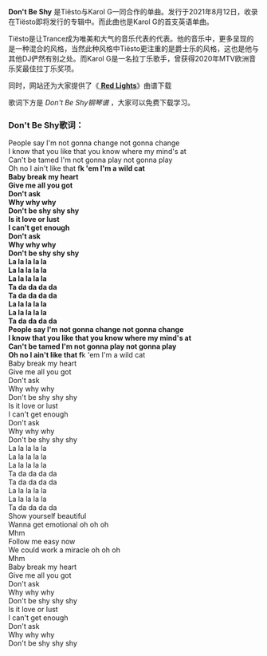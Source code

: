 

**Don't Be Shy** 是Tiësto与Karol
G一同合作的单曲。发行于2021年8月12日，收录在Tiësto即将发行的专辑中。而此曲也是Karol G的首支英语单曲。

Tiësto是让Trance成为唯美和大气的音乐代表的代表。他的音乐中，更多呈现的是一种混合的风格，当然此种风格中Tiësto更注重的是爵士乐的风格，这也是他与其他DJ俨然有别之处。而Karol
G是一名拉丁乐歌手，曾获得2020年MTV欧洲音乐奖最佳拉丁乐奖项。

同时，网站还为大家提供了《[ **Red Lights**](Music-3649-Red-Lights-Tiesto.html "Red
Lights")》曲谱下载

歌词下方是 _Don't Be Shy钢琴谱_ ，大家可以免费下载学习。

### Don't Be Shy歌词：

People say I'm not gonna change not gonna change  
I know that you like that you know where my mind's at  
Can't be tamed I'm not gonna play not gonna play  
Oh no I ain't like that f**k 'em I'm a wild cat  
Baby break my heart  
Give me all you got  
Don't ask  
Why why why  
Don't be shy shy shy  
Is it love or lust  
I can't get enough  
Don't ask  
Why why why  
Don't be shy shy shy  
La la la la la  
La la la la la  
La la la la la  
Ta da da da da  
Ta da da da da  
La la la la la  
La la la la la  
Ta da da da da  
People say I'm not gonna change not gonna change  
I know that you like that you know where my mind's at  
Can't be tamed I'm not gonna play not gonna play  
Oh no I ain't like that f**k 'em I'm a wild cat  
Baby break my heart  
Give me all you got  
Don't ask  
Why why why  
Don't be shy shy shy  
Is it love or lust  
I can't get enough  
Don't ask  
Why why why  
Don't be shy shy shy  
La la la la la  
La la la la la  
La la la la la  
Ta da da da da  
Ta da da da da  
La la la la la  
La la la la la  
Ta da da da da  
Show yourself beautiful  
Wanna get emotional oh oh oh  
Mhm  
Follow me easy now  
We could work a miracle oh oh oh  
Mhm  
Baby break my heart  
Give me all you got  
Don't ask  
Why why why  
Don't be shy shy shy  
Is it love or lust  
I can't get enough  
Don't ask  
Why why why  
Don't be shy shy shy

